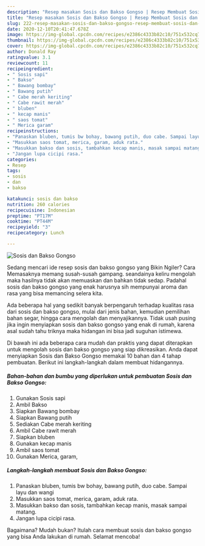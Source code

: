 ```yaml
---
description: "Resep masakan Sosis dan Bakso Gongso | Resep Membuat Sosis dan Bakso Gongso Yang Sempurna"
title: "Resep masakan Sosis dan Bakso Gongso | Resep Membuat Sosis dan Bakso Gongso Yang Sempurna"
slug: 222-resep-masakan-sosis-dan-bakso-gongso-resep-membuat-sosis-dan-bakso-gongso-yang-sempurna
date: 2020-12-10T20:41:47.678Z
image: https://img-global.cpcdn.com/recipes/e2386c4333b82c10/751x532cq70/sosis-dan-bakso-gongso-foto-resep-utama.jpg
thumbnail: https://img-global.cpcdn.com/recipes/e2386c4333b82c10/751x532cq70/sosis-dan-bakso-gongso-foto-resep-utama.jpg
cover: https://img-global.cpcdn.com/recipes/e2386c4333b82c10/751x532cq70/sosis-dan-bakso-gongso-foto-resep-utama.jpg
author: Donald Ray
ratingvalue: 3.1
reviewcount: 11
recipeingredient:
- " Sosis sapi"
- " Bakso"
- " Bawang bombay"
- " Bawang putih"
- " Cabe merah keriting"
- " Cabe rawit merah"
- " bluben"
- " kecap manis"
- " saos tomat"
- " Merica garam"
recipeinstructions:
- "Panaskan bluben, tumis bw bohay, bawang putih, duo cabe. Sampai layu dan wangi"
- "Masukkan saos tomat, merica, garam, aduk rata."
- "Masukkan bakso dan sosis, tambahkan kecap manis, masak sampai matang."
- "Jangan lupa cicipi rasa."
categories:
- Resep
tags:
- sosis
- dan
- bakso

katakunci: sosis dan bakso 
nutrition: 260 calories
recipecuisine: Indonesian
preptime: "PT17M"
cooktime: "PT44M"
recipeyield: "3"
recipecategory: Lunch

---
```



![Sosis dan Bakso Gongso](https://img-global.cpcdn.com/recipes/e2386c4333b82c10/751x532cq70/sosis-dan-bakso-gongso-foto-resep-utama.jpg)

Sedang mencari ide resep sosis dan bakso gongso yang Bikin Ngiler? Cara Memasaknya memang susah-susah gampang. seandainya keliru mengolah maka hasilnya tidak akan memuaskan dan bahkan tidak sedap. Padahal sosis dan bakso gongso yang enak harusnya sih mempunyai aroma dan rasa yang bisa memancing selera kita.

Ada beberapa hal yang sedikit banyak berpengaruh terhadap kualitas rasa dari sosis dan bakso gongso, mulai dari jenis bahan, kemudian pemilihan bahan segar, hingga cara mengolah dan menyajikannya. Tidak usah pusing jika ingin menyiapkan sosis dan bakso gongso yang enak di rumah, karena asal sudah tahu triknya maka hidangan ini bisa jadi suguhan istimewa.




Di bawah ini ada beberapa cara mudah dan praktis yang dapat diterapkan untuk mengolah sosis dan bakso gongso yang siap dikreasikan. Anda dapat menyiapkan Sosis dan Bakso Gongso memakai 10 bahan dan 4 tahap pembuatan. Berikut ini langkah-langkah dalam membuat hidangannya.

<!--inarticleads1-->

##### Bahan-bahan dan bumbu yang diperlukan untuk pembuatan Sosis dan Bakso Gongso:

1. Gunakan  Sosis sapi
1. Ambil  Bakso
1. Siapkan  Bawang bombay
1. Siapkan  Bawang putih
1. Sediakan  Cabe merah keriting
1. Ambil  Cabe rawit merah
1. Siapkan  bluben
1. Gunakan  kecap manis
1. Ambil  saos tomat
1. Gunakan  Merica, garam,




<!--inarticleads2-->

##### Langkah-langkah membuat Sosis dan Bakso Gongso:

1. Panaskan bluben, tumis bw bohay, bawang putih, duo cabe. Sampai layu dan wangi
1. Masukkan saos tomat, merica, garam, aduk rata.
1. Masukkan bakso dan sosis, tambahkan kecap manis, masak sampai matang.
1. Jangan lupa cicipi rasa.




Bagaimana? Mudah bukan? Itulah cara membuat sosis dan bakso gongso yang bisa Anda lakukan di rumah. Selamat mencoba!
